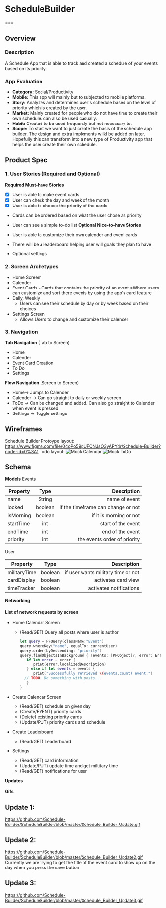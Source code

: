 # ScheduleBuilder

===
## Overview
### Description
 A Schedule App that is able to track and created a schedule of your events based on its priority.
### App Evaluation
- **Category:** Social/Productivity
- **Mobile:** This app will mainly but to subjected to mobile platforms.
- **Story:** Analyzes and determines user's schedule based on the level of priority which is created by the user.
- **Market:** Mainly created for people who do not have time to create their own schedule. can also be used casually. 
- **Habit:** Created to be used frequently but not necessary to.
- **Scope:** To start we want to just create the basis of the schedule app builder. The design and extra implements wilkl be added on later. Hopefully this can transform into a new type of Productivity app that helps the user create their own schedule.

## Product Spec
### 1. User Stories (Required and Optional)

**Required Must-have Stories**

- [x] User is able to make event cards
- [x] User can check the day and week of the month
- [x] User is able to choose the priority of the cards
* Cards can be ordered based on what the user chose as priority
* User can see a simple to-do list
**Optional Nice-to-have Stories**

* User is able to customize their own calender and event cards
* There will be a leaderboard helping user will goals they plan to have
* Optional settings


### 2. Screen Archetypes

* Home Screem
* Calender
* Event Cards  - Cards that contains the priority of an event
   *Where users can customize and sort there events by using the app's card feature
* Daily, Weekly
   * Users can see their schedule by day or by week based on their choices
* Settings Screen
   * Allows Users to change and customize their calender

### 3. Navigation

**Tab Navigation** (Tab to Screen)

* Home
* Calender
* Event Card Creation
* To Do
* Settings


**Flow Navigation** (Screen to Screen)
* Home-> Jumps to Calender
* Calender -> Can go straight to daily or weekly screen
* ToDo -> Can be changed and added. Can also go straight to Calender when event is pressed
* Settings -> Toggle settings

## Wireframes
Schedule Builder Protoype layout: https://www.figma.com/file/04oPo59pUFCNJsO3yAPY4r/Schedule-Builder?node-id=0%3A1
Todo layout:
<img src='mobileappcalendarmock.png' title='Mock Calendar' width='' alt='Mock Calendar' />
<img src='To_Do_List_Mockup.png' title='Mock ToDo' width='' alt='Mock ToDo' />

## Schema

**Models**
Events

| Property      | Type          | Description  |
| ------------- |:-------------:| ------------:|
| name      | String       | name of event                       |
| locked    | boolean      | if the timeframe can change or not  |
| isMorning | boolean      | if it is morning or not             |
| startTime | int          | start of the event                  | 
| endTime   | int          | end of the event                    |       
| priority  | int          | the events order of priority        |

User 

| Property      | Type          | Description  |
| ------------- |:-------------:| ------------:|
| militaryTime  | boolean      | if user wants military time or not |
| cardDisplay   | boolean      | activates card view                |
| timeTracker   | boolean      | activates notifications            |


**Networking**
#### List of network requests by screen
   - Home Calendar Screen
      - (Read/GET) Query all posts where user is author
         ```swift
         let query = PFQuery(className:"Event")
         query.whereKey("name", equalTo: currentUser)
         query.order(byDescending: "priority")
         query.findObjectsInBackground { (events: [PFObject]?, error: Error?) in
            if let error = error { 
               print(error.localizedDescription)
            } else if let events = events {
               print("Successfully retrieved \(events.count) event.")
           // TODO: Do something with posts...
            }
         }
         ```
   - Create Calendar Screen  
      - (Read/GET) schedule on given day
      - (Create/EVENT) priority cards
      - (Delete) existing priority cards
      - (Update/PUT) priority cards and schedule
   - Create Leaderboard
      - (Read/GET) Leaderboard 

   - Settings
      - (Read/GET) card information
      - (Update/PUT) update time and get miltitary time
      - (Read/GET) notifications for user


**Updates**
#### Gifs
## Update 1: 
https://github.com/Schedule-Builder/ScheduleBuilder/blob/master/Schedule_Builder_Update.gif

## Update 2:
https://github.com/Schedule-Builder/ScheduleBuilder/blob/master/Schedule_Builder_Update2.gif
Currently we are trying to get the title of the event card to show up on the day when you press the save button

## Update 3:
https://github.com/Schedule-Builder/ScheduleBuilder/blob/master/Schedule_Builder_Update3.gif
     

